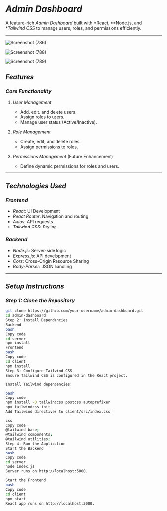 # *Admin Dashboard*

A feature-rich *Admin Dashboard* built with *React, **Node.js, and **Tailwind CSS* to manage users, roles, and permissions efficiently.

---


![Screenshot (786)](https://github.com/user-attachments/assets/ca68cef0-f94a-431f-90f6-3bcc3e9b724f)

![Screenshot (788)](https://github.com/user-attachments/assets/4f580dd4-397f-4671-973a-1ed144a501fb)

![Screenshot (789)](https://github.com/user-attachments/assets/074a52ec-863a-4197-9500-14b27ecee068)



## *Features*

### *Core Functionality*
1. *User Management*
   - Add, edit, and delete users.
   - Assign roles to users.
   - Manage user status (Active/Inactive).

2. *Role Management*
   - Create, edit, and delete roles.
   - Assign permissions to roles.

3. *Permissions Management* (Future Enhancement)
   - Define dynamic permissions for roles and users.

---

## *Technologies Used*

### *Frontend*
- *React*: UI Development
- *React Router*: Navigation and routing
- *Axios*: API requests
- *Tailwind CSS*: Styling

### *Backend*
- *Node.js*: Server-side logic
- *Express.js*: API development
- *Cors*: Cross-Origin Resource Sharing
- *Body-Parser*: JSON handling

---

## *Setup Instructions*

### *Step 1: Clone the Repository*
```bash
git clone https://github.com/your-username/admin-dashboard.git
cd admin-dashboard
Step 2: Install Dependencies
Backend
bash
Copy code
cd server
npm install
Frontend
bash
Copy code
cd client
npm install
Step 3: Configure Tailwind CSS
Ensure Tailwind CSS is configured in the React project.

Install Tailwind dependencies:

bash
Copy code
npm install -D tailwindcss postcss autoprefixer
npx tailwindcss init
Add Tailwind directives to client/src/index.css:

css
Copy code
@tailwind base;
@tailwind components;
@tailwind utilities;
Step 4: Run the Application
Start the Backend
bash
Copy code
cd server
node index.js
Server runs on http://localhost:5000.

Start the Frontend
bash
Copy code
cd client
npm start
React app runs on http://localhost:3000.





